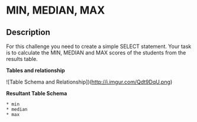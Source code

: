 # MIN, MEDIAN, MAX
## Description

For this challenge you need to create a simple SELECT statement. Your task is to calculate the MIN, MEDIAN and MAX scores of the students from the results table.

**Tables and relationship**

![Table Schema and Relationship])(http://i.imgur.com/Qdt9DqU.png)

**Resultant Table Schema**
```
* min
* median
* max
```